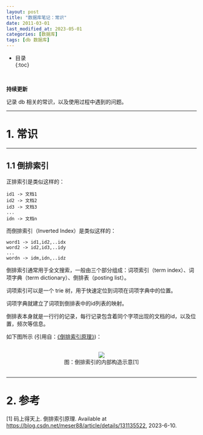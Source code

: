 ```yaml
---
layout: post
title: "数据库笔记：常识"
date: 2011-03-01
last_modified_at: 2023-05-01
categories: [数据库]
tags: [db 数据库]
---
```


* 目录  
{:toc}
<br/>

**持续更新**   

记录 db 相关的常识，以及使用过程中遇到的问题。    

---

# 1. 常识

---

## 1.1 倒排索引 

正排索引是类似这样的：  

```
id1 -> 文档1
id2 -> 文档2
id3 -> 文档3
...
idn -> 文档n
```

而倒排索引（Inverted Index）是类似这样的： 

```
word1 -> id1,id2,..idx
word2 -> id2,id3,..idy
...
wordn -> idm,idn,..idz
```

倒排索引通常用于全文搜索，一般由三个部分组成：词项索引（term index）、词项字典（term dictionary）、倒排表（posting list）。  

词项索引可以是一个 trie 树，用于快速定位到词项在词项字典中的位置。  

词项字典就建立了词项到倒排表中的id列表的映射。  

倒排表本身就是一行行的记录，每行记录包含着同个字项出现的文档的id，以及位置，频次等信息。    

如下图所示 (引用自：[《倒排索引原理》](https://blog.csdn.net/meser88/article/details/131135522))：   

<br/>
<div align="center">
<img src="https://antsmallant-blog-1251470010.cos.ap-guangzhou.myqcloud.com/media/blog/db-inverted-index-inside.png"/>
</div>
<center>图：倒排索引的内部构造示意[1]</center>
<br/>


---

# 2. 参考  

[1] 码上得天上. 倒排索引原理. Available at https://blog.csdn.net/meser88/article/details/131135522, 2023-6-10.   